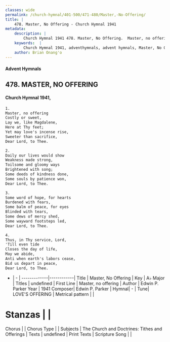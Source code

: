 ```yaml
---
classes: wide
permalink: /church-hymnal/401-500/471-480/Master,-No-Offering/
title: |
    478. Master, No Offering - Church Hymnal 1941
metadata:
    description: |
        Church Hymnal 1941 478. Master, No Offering.  Master, no offering  Costly or sweet,  Lay we, like Magdalene,  Here at Thy feet;  Yet may love's incense rise,  Sweeter than sacrifice,  Dear Lord, to Thee. 
    keywords:  |
        Church Hymnal 1941, adventhymnals, advent hymnals, Master, No Offering, Master, no offering. 
    author: Brian Onang'o
---
```


#### Advent Hymnals
## 478. MASTER, NO OFFERING
####  Church Hymnal 1941,

```txt
1.
Master, no offering 
Costly or sweet, 
Lay we, like Magdalene, 
Here at Thy feet; 
Yet may love's incense rise, 
Sweeter than sacrifice, 
Dear Lord, to Thee. 

2.
Daily our lives would show 
Weakness made strong, 
Toilsome and gloomy ways 
Brightened with song; 
Some deeds of kindness done, 
Some souls by patience won, 
Dear Lord, to Thee. 

3.
Some word of hope, for hearts 
Burdened with fears, 
Some balm of peace, for eyes 
Blinded with tears, 
Some dews of mercy shed, 
Some wayward footsteps led, 
Dear Lord, to Thee. 

4.
Thus, in Thy service, Lord, 
'Till even tide 
Closes the day of life, 
May we abide, 
Anti when earth's labors cease, 
Bid us depart in peace, 
Dear Lord, to Thee.

```

- |   -  |
-------------|------------|
Title | Master, No Offering |
Key | A♭ Major |
Titles | undefined |
First Line | Master, no offering |
Author | Edwin P. Parker
Year | 1941
Composer| Edwin P. Parker |
Hymnal|  - |
Tune| LOVE'S OFFERING |
Metrical pattern | |
# Stanzas |  |
Chorus |  |
Chorus Type |  |
Subjects | The Church and Doctrines: Tithes and Offerings |
Texts | undefined |
Print Texts | 
Scripture Song |  |
    
